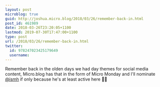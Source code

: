 ```yaml
---
layout: post
microblog: true
guid: http://joshua.micro.blog/2018/03/26/remember-back-in.html
post_id: 461989
date: 2018-03-26T23:20:05+1100
lastmod: 2019-07-30T17:47:00+1100
type: post
url: /2018/03/26/remember-back-in.html
twitter:
  id: 978247023425179649
  username: 
---
```

Remember back in the olden days we had day themes for social media content, Micro.blog has that in the form of Micro Monday and I'll nominate [@ismh](https://micro.blog/ismh) if only because he's at least active here ✌🏼
